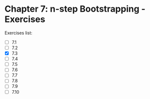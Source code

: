 # Chapter 7: n-step Bootstrapping - Exercises

Exercises list:

- [ ] 7.1
- [ ] 7.2
- [x] 7.3
- [ ] 7.4
- [ ] 7.5
- [ ] 7.6
- [ ] 7.7
- [ ] 7.8
- [ ] 7.9
- [ ] 7.10